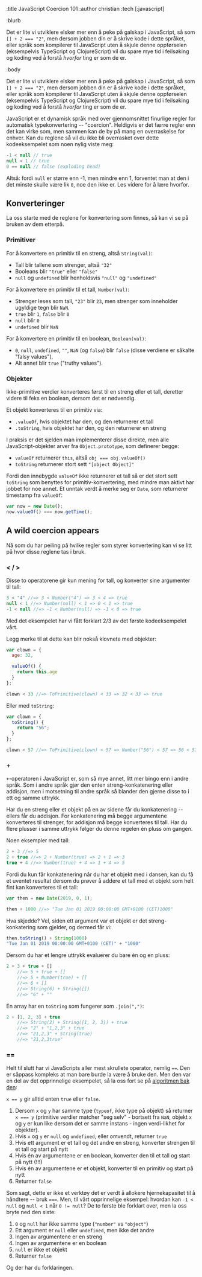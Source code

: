 :title JavaScript Coercion 101
:author christian
:tech [:javascript]

:blurb

Det er lite vi utviklere elsker mer enn å peke på galskap i JavaScript, så som
`[] + 2 === "2"`, men dersom jobben din er å skrive kode i dette språket, eller
språk som kompilerer til JavaScript uten å skjule denne oppførselen (eksempelvis
TypeScript og ClojureScript) vil du spare mye tid i feilsøking og koding ved å
forstå _hvorfor_ ting er som de er.

:body

Det er lite vi utviklere elsker mer enn å peke på galskap i JavaScript, så som
`[] + 2 === "2"`, men dersom jobben din er å skrive kode i dette språket, eller
språk som kompilerer til JavaScript uten å skjule denne oppførselen (eksempelvis
TypeScript og ClojureScript) vil du spare mye tid i feilsøking og koding ved å
forstå _hvorfor_ ting er som de er.

JavaScript er et dynamisk språk med over gjennomsnittet finurlige regler for
automatisk typekonvertering -- "coercion". Heldigvis er det færre regler enn det
kan virke som, men sammen kan de by på mang en overraskelse for enhver. Kan du
reglene så vil du ikke bli overrasket over dette kodeeksempelet som noen nylig
viste meg:

```js
-1 < null // true
null < 1 // true
0 == null // false (exploding head)
```

Altså: fordi `null` er større enn -1, men mindre enn 1, forventet man at den i
det minste skulle være lik `0`, noe den ikke er. Les videre for å lære hvorfor.

## Konverteringer

La oss starte med de reglene for konvertering som finnes, så kan vi se på bruken
av dem etterpå.

### Primitiver

For å konvertere en primitiv til en streng, altså `String(val)`:

- Tall blir tallene som strenger, altså `"32"`
- Booleans blir `"true"` eller `"false"`
- `null` og `undefined` blir henholdsvis `"null"` og `"undefined"`

For å konvertere en primitiv til et tall, `Number(val)`:

- Strenger leses som tall, `"23"` blir `23`, men strenger som inneholder
  ugyldige tegn blir `NaN`.
- `true` blir `1`, `false` blir `0`
- `null` blir `0`
- `undefined` blir `NaN`

For å konvertere en primitiv til en boolean, `Boolean(val)`:

- `0`, `null`, `undefined`, `""`, `NaN` (og `false`) blir `false` (disse
  verdiene er såkalte "falsy values").
- Alt annet blir `true` ("truthy values").

### Objekter

Ikke-primitive verdier konverteres først til en streng eller et tall, deretter
videre til feks en boolean, dersom det er nødvendig.

Et objekt konverteres til en primitiv via:

- `.valueOf`, hvis objektet har den, og den returnerer et tall
- `.toString`, hvis objektet har den, og den returnerer en streng

I praksis er det sjelden man implementerer disse direkte, men alle
JavaScript-objekter arver fra `Object.prototype`, som definerer begge:

- `valueOf` returnerer `this`, altså `obj === obj.valueOf()`
- `toString` returnerer stort sett `"[object Object]"`

Fordi den innebygde `valueOf` ikke returnerer et tall så er det stort sett
`toString` som benyttes for primitiv-konvertering, med mindre man aktivt har
jobbet for noe annet. Et unntak verdt å merke seg er `Date`, som returnerer
timestamp fra `valueOf`:

```js
var now = new Date();
now.valueOf() === now.getTime();
```

## A wild coercion appears

Nå som du har peiling på hvilke regler som styrer konvertering kan vi se litt på
hvor disse reglene tas i bruk.

### < / >

Disse to operatorene gir kun mening for tall, og konverter sine argumenter til
tall:

```js
3 < "4" //=> 3 < Number("4") => 3 < 4 => true
null < 1 //=> Number(null) < 1 => 0 < 1 => true
-1 < null //=> -1 < Number(null) => -1 < 0 => true
```

Med det eksempelet har vi fått forklart 2/3 av det første kodeeksempelet vårt.

Legg merke til at dette kan blir nokså klovnete med objekter:

```js
var clown = {
  age: 32,

  valueOf() {
    return this.age
  }
};

clown < 33 //=> ToPrimitive(clown) < 33 => 32 < 33 => true
```

Eller med `toString`:


```js
var clown = {
  toString() {
    return "56";
  }
};

clown < 57 //=> ToPrimitive(clown) < 57 => Number("56") < 57 => 56 < 57 => true
```

### +

`+`-operatoren i JavaScript er, som så mye annet, litt mer bingo enn i andre
språk. Som i andre språk gjør den enten streng-konkatenering eller addisjon, men
i motsetning til andre språk så blander den gjerne disse to i ett og samme
uttrykk.

Har du en streng eller et objekt på en av sidene får du konkatenering -- ellers
får du addisjon. For konkatenering må begge argumentene konverteres til
strenger, for addisjon må begge konverteres til tall. Har du flere plusser i
samme uttrykk følger du denne regelen én pluss om gangen.

Noen eksempler med tall:

```js
2 + 3 //=> 5
2 + true //=> 2 + Number(true) => 2 + 1 => 3
true + 4 //=> Number(true) + 4 => 1 + 4 => 5
```

Fordi du kun får konkatenering når du har et objekt med i dansen, kan du få et
uventet resultat dersom du prøver å addere et tall med et objekt som helt fint
kan konverteres til et tall:

```js
var then = new Date(2019, 0, 1);

then + 1000 //=> "Tue Jan 01 2019 00:00:00 GMT+0100 (CET)1000"
```

Hva skjedde? Vel, siden ett argument var et objekt er det streng-konkatering som
gjelder, og dermed får vi:

```js
then.toString() + String(1000)
"Tue Jan 01 2019 00:00:00 GMT+0100 (CET)" + "1000"
```

Dersom du har et lengre uttrykk evaluerer du bare én og en pluss:

```js
2 + 3 + true + []
    //=> 5 + true + []
    //=> 5 + Number(true) + []
    //=> 6 + []
    //=> String(6) + String([])
    //=> "6" + ""
```

En array har en `toString` som fungerer som `.join(",")`:

```js
2 + [1, 2, 3] + true
    //=> String(2) + String([1, 2, 3]) + true
    //=> "2" + "1,2,3" + true
    //=> "21,2,3" + String(true)
    //=> "21,2,3true"
```

### ==

Helt til slutt har vi JavaScripts aller mest skrullete operator, nemlig `==`.
Den er såppass kompleks at man bare burde la være å bruke den. Men den var en
del av det opprinnelige eksempelet, så la oss fort se på [algoritmen bak
den](https://www.ecma-international.org/ecma-262/10.0/index.html#sec-abstract-equality-comparison):

`x == y` gir alltid enten `true` eller `false`.

1. Dersom `x` og `y` har samme type (`typeof`, ikke type på objekt) så returner
   `x === y` (primitive verdier matcher "seg selv" - bortsett fra `NaN`, objekt
   `x` og `y` er kun like dersom det er samme instans - ingen verdi-likhet for
   objekter).
2. Hvis `x` og `y` er `null` og `undefined`, eller omvendt, returner `true`
3. Hvis ett argument er et tall og det andre en streng, konverter strengen til
   et tall og start på nytt
4. Hvis én av argumentene er en boolean, konverter den til et tall og start på
   nytt (!!!)
5. Hvis én av argumentene er et objekt, konverter til en primitiv og start på
   nytt
6. Returner `false`

Som sagt, dette er ikke et verktøy det er verdt å allokere hjernekapasitet til å
håndtere -- bruk `===`. Men, til vårt opprinnelige eksempel: hvordan kan `-1 <
null` og `null < 1` når `0 != null`? De to første ble forklart over, men la oss
bryte ned den siste:

1. `0` og `null` har ikke samme type (`"number"` vs `"object"`)
2. Ett argument er `null` eller `undefined`, men ikke det andre
3. Ingen av argumentene er en streng
4. Ingen av argumentene er en boolean
5. `null` er ikke et objekt
6. Returner `false`

Og der har du forklaringen.

